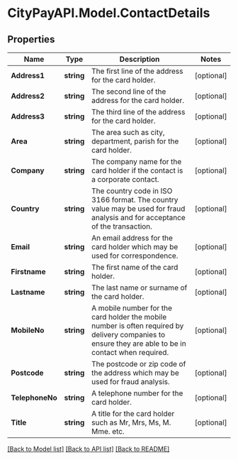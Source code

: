 # CityPayAPI.Model.ContactDetails
## Properties

Name | Type | Description | Notes
------------ | ------------- | ------------- | -------------
**Address1** | **string** | The first line of the address for the card holder. | [optional] 
**Address2** | **string** | The second line of the address for the card holder. | [optional] 
**Address3** | **string** | The third line of the address for the card holder. | [optional] 
**Area** | **string** | The area such as city, department, parish for the card holder. | [optional] 
**Company** | **string** | The company name for the card holder if the contact is a corporate contact. | [optional] 
**Country** | **string** | The country code in ISO 3166 format. The country value may be used for fraud analysis and for   acceptance of the transaction.  | [optional] 
**Email** | **string** | An email address for the card holder which may be used for correspondence. | [optional] 
**Firstname** | **string** | The first name  of the card holder. | [optional] 
**Lastname** | **string** | The last name or surname of the card holder. | [optional] 
**MobileNo** | **string** | A mobile number for the card holder the mobile number is often required by delivery companies to ensure they are able to be in contact when required. | [optional] 
**Postcode** | **string** | The postcode or zip code of the address which may be used for fraud analysis. | [optional] 
**TelephoneNo** | **string** | A telephone number for the card holder. | [optional] 
**Title** | **string** | A title for the card holder such as Mr, Mrs, Ms, M. Mme. etc. | [optional] 

[[Back to Model list]](../README.md#documentation-for-models) [[Back to API list]](../README.md#documentation-for-api-endpoints) [[Back to README]](../README.md)

